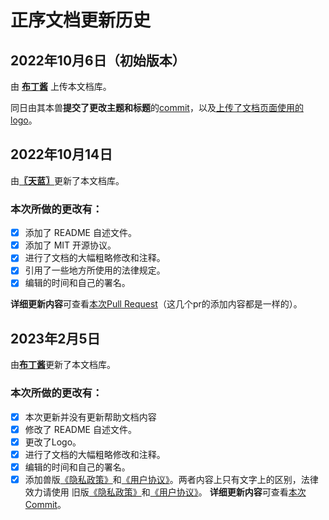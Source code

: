 # 正序文档更新历史

## 2022年10月6日（初始版本）

由 [**布丁酱**](https://github.com/BuDingOwO) 上传本文档库。

同日由其本兽**提交了更改主题和标题**的[commit](https://github.com/Force-CatDevs/Docs-Dr407/commit/6e4db96b09e7130dc16fcd4d7a6f411782b8ee66)，以及[上传了文档页面使用的logo](https://github.com/Force-CatDevs/Docs-Dr407/commit/a7aec02f88f7b899bfe44855cf7c5bfa8c501418)。

## 2022年10月14日

由[**〖天蓝〗**](https://github.com/MetallicAllex)更新了本文档库。

### 本次所做的更改有：

- [x] 添加了 README 自述文件。
- [x] 添加了 MIT 开源协议。
- [x] 进行了文档的大幅粗略修改和注释。
- [x] 引用了一些地方所使用的法律规定。
- [x] 编辑的时间和自己的署名。

**详细更新内容**可查看[本次Pull Request](https://github.com/Force-CatDevs/Docs-Dr407/pull/4)（这几个pr的添加内容都是一样的）。

## 2023年2月5日

由[**布丁酱**](https://github.com/BuDingOwO)更新了本文档库。

### 本次所做的更改有：
- [x] 本次更新并没有更新帮助文档内容
- [x] 修改了 README 自述文件。
- [x] 更改了Logo。
- [x] 进行了文档的大幅粗略修改和注释。
- [x] 编辑的时间和自己的署名。
- [x] 添加兽版[《隐私政策》](../FurVer/UserAgreements.FurVer)和[《用户协议》](../FurVer/Privacy.FurVer)。两者内容上只有文字上的区别，法律效力请使用 旧版[《隐私政策》](../UserAgreements/)和[《用户协议》](../Privacy/)。
**详细更新内容**可查看[本次Commit](https://github.com/Force-CatDevs/Docs-Dr407/commit)。
